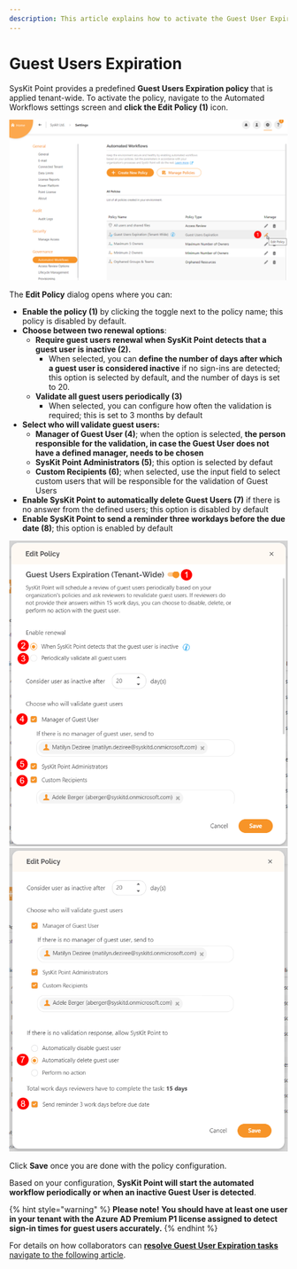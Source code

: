 ```yaml
---
description: This article explains how to activate the Guest User Expiration policy. 
---
```


# Guest Users Expiration

SysKit Point provides a predefined **Guest Users Expiration policy** that is applied tenant-wide. 
To activate the policy, navigate to the Automated Workflows settings screen and **click the Edit Policy (1)** icon.

![Guest Users Expiration - Edit Policy](../../.gitbook/assets/set_up_automated_workflows-guest_users_edit.png)

The **Edit Policy** dialog opens where you can:
* **Enable the policy (1)** by clicking the toggle next to the policy name; this policy is disabled by default.
* **Choose between two renewal options**:
    * **Require guest users renewal when SysKit Point detects that a guest user is inactive (2).**
      * When selected, you can **define the number of days after which a guest user is considered inactive** if no sign-ins are detected; this option is selected by default, and the number of days is set to 20.
    * **Validate all guest users periodically (3)**
      * When selected, you can configure how often the validation is required; this is set to 3 months by default
* **Select who will validate guest users:**
    * **Manager of Guest User (4)**; when the option is selected, **the person responsible for the validation, in case the Guest User does not have a defined manager, needs to be chosen**
    * **SysKit Point Administrators (5)**; this option is selected by defaut
    * **Custom Recipients (6)**; when selected, use the input field to select custom users that will be responsible for the validation of Guest Users
* **Enable SysKit Point to automatically delete Guest Users (7)** if there is no answer from the defined users; this option is disabled by default
* **Enable SysKit Point to send a reminder three workdays before the due date (8)**; this option is enabled by default

![Edit Policy Dialog](../../.gitbook/assets/set_up_automated_workflows-guest_users_edit_dialog.png)
![Edit Policy Dialog](../../.gitbook/assets/set_up_automated_workflows-guest_users_edit_dialog-2.png)

Click **Save** once you are done with the policy configuration.  

Based on your configuration, **SysKit Point will start the automated workflow periodically or when an inactive Guest User is detected**. 

{% hint style="warning" %}
**Please note!**
**You should have at least one user in your tenant with the Azure AD Premium P1 license assigned to detect sign-in times for guest users accurately.**
{% endhint %}

For details on how collaborators can [**resolve Guest User Expiration tasks** navigate to the following article](../../point-collaborators/resolve-governance-tasks/guest-user-expiration.md).